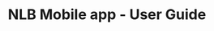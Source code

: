 ---
layout: mobileguide-landing-page
title: NLB Mobile app - User Guide
description: NLB Mobile app description
permalink: /
---
